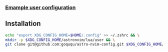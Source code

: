 ### [ Emample user configuration ](https://github.com/AstroNvim/user_example)

## Installation 

```bash
echo "export XDG_CONFIG_HOME=$HOME/.config" >> ~/.zshrc && \
mkdir -p $XDG_CONFIG_HOME/astronvim/lua/user && \
git clone git@github.com:goququ/astro-nvim-config.git $XDG_CONFIG_HOME/astronvim/lua/user
```

